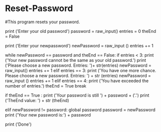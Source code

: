 # Reset-Password
#This program resets your password.

  print ('Enter your old password')
  password = raw_input()
  entries = 0
  theEnd = False

  print ('Enter your newpassword')
  newPassword = raw_input ()
  entries += 1

  while newPassword == password and theEnd == False:
          if entries < 3:
              print ('Your new password cannot be the same as your old password.')
              print ('Please choose a new password. Entries: ')+ str(entries)
              newPassword = raw_input()
              entries += 1
          elif entries == 3:
              print ('You have one more chance. Please choose a new password. Entries: ') + str (entries)
              newPassword = raw_input ()
              entries += 1
          elif entries == 4:
              print ('You have exceeded the number of entries.')
              theEnd = True
              break



  if theEnd == True :
          print ('Your password is still ') + password + ('.')
          print ('TheEnd value: ') + str (theEnd)


  elif newPassword != password:
      global password
      password = newPassword
      print ('Your new password is:') + password




  print ('Done')
